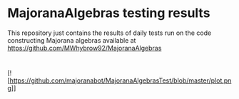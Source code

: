 # MajoranaAlgebras testing results

This repository just contains the results of daily tests run on the code
constructing Majorana algebras available at
https://github.com/MWhybrow92/MajoranaAlgebras

#

[![https://github.com/majoranabot/MajoranaAlgebrasTest/blob/master/plot.png]]

